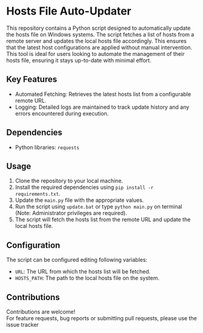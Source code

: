 # Hosts File Auto-Updater
This repository contains a Python script designed to automatically update the hosts file on Windows systems. The script fetches a list of hosts from a remote server and updates the local hosts file accordingly. This ensures that the latest host configurations are applied without manual intervention.
This tool is ideal for users looking to automate the management of their hosts file, ensuring it stays up-to-date with minimal effort.

## Key Features

- Automated Fetching: Retrieves the latest hosts list from a configurable remote URL.
- Logging: Detailed logs are maintained to track update history and any errors encountered during execution.

## Dependencies

- Python libraries: `requests`

## Usage

1. Clone the repository to your local machine.
2. Install the required dependencies using `pip install -r requirements.txt`.
3. Update the `main.py` file with the appropriate values.
4. Run the script using `update.bat` or type `python main.py` on terminal (Note: Administrator privileges are required).
5. The script will fetch the hosts list from the remote URL and update the local hosts file.

## Configuration

The script can be configured editing following variables:

- `URL`: The URL from which the hosts list will be fetched.
- `HOSTS_PATH`: The path to the local hosts file on the system.

## Contributions

Contributions are welcome!  
For feature requests, bug reports or submitting pull requests, please use the issue tracker